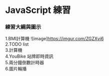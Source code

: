 # JavaScript 練習

### 練習大綱與圖示
1.BMI計算機
![image]https://imgur.com/ZGZXvi6
<br>
2.TODO list
<br>
3.計算機
<br>
4.YouBike 站牌即時資訊
<br>
5.兩分鐘倒數計時器
<br>
6.圖片輪播
<br>
